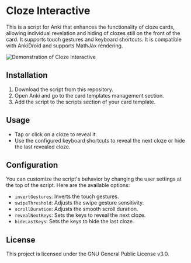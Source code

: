 # Cloze Interactive

This is a script for Anki that enhances the functionality of cloze cards, allowing individual revelation and hiding of clozes still on the front of the card. It supports touch gestures and keyboard shortcuts. It is compatible with AnkiDroid and supports MathJax rendering.

![Demonstration of Cloze Interactive](https://github.com/huandney/Anki-Cloze-Interactive/assets/19948348/884a92a2-5b44-4452-8772-8a7e95f6ce2b)

## Installation

1. Download the script from this repository.
2. Open Anki and go to the card templates management section.
3. Add the script to the scripts section of your card template.

## Usage

- Tap or click on a cloze to reveal it.
- Use the configured keyboard shortcuts to reveal the next cloze or hide the last revealed cloze.

## Configuration

You can customize the script's behavior by changing the user settings at the top of the script. Here are the available options:

- `invertGestures`: Inverts the touch gestures.
- `swipeThreshold`: Adjusts the swipe gesture sensitivity.
- `scrollDuration`: Adjusts the smooth scroll duration.
- `revealNextKeys`: Sets the keys to reveal the next cloze.
- `hideLastKeys`: Sets the keys to hide the last cloze.

## License

This project is licensed under the GNU General Public License v3.0.
